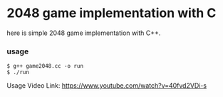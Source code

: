 # 2048 game implementation with C
  
  here is simple 2048 game implementation with C++. 
  
  ### usage
    $ g++ game2048.cc -o run
    $ ./run
  
  
Usage Video Link:
https://www.youtube.com/watch?v=40fvd2VDi-s
